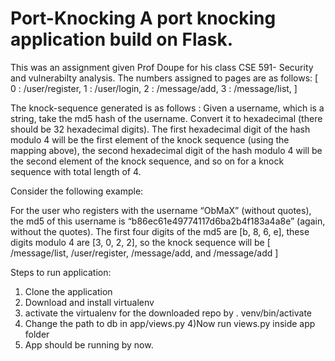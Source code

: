 # Port-Knocking A port knocking application build on Flask. 


This was an assignment given Prof Doupe for his class CSE 591- Security and
vulnerabilty analysis. 
The numbers assigned to pages are as follows:
[
  0 : /user/register,
  1 : /user/login,
  2 : /message/add,
  3 : /message/list,
]

The knock-sequence generated is as follows :
Given a username, which is a string, take the md5 hash of the
username. Convert it to hexadecimal (there should be 32 hexadecimal
digits). The first hexadecimal digit of the hash modulo 4 will be the
first element of the knock sequence (using the mapping above), the
second hexadecimal digit of the hash modulo 4 will be the second
element of the knock sequence, and so on for a knock sequence with
total length of 4.

Consider the following example:

For the user who registers with the username “ObMaX” (without quotes),
the md5 of this username is “b86ec61e49774117d6ba2b4f183a4a8e” (again,
without the quotes). The first four digits of the md5 are [b, 8, 6,
e], these digits modulo 4 are [3, 0, 2, 2], so the knock sequence will
be [ /message/list, /user/register, /message/add, and /message/add ]

Steps to run application:
1) Clone the application
2) Download and install virtualenv
3) activate the virtualenv for the downloaded repo by 
. venv/bin/activate
4) Change the path to db in app/views.py
4)Now run views.py inside app folder
5) App should be running by now. 






